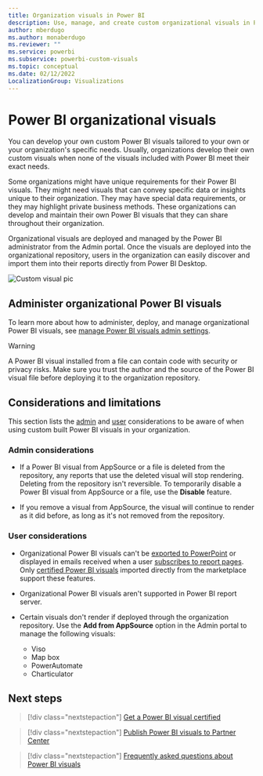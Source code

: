 ```yaml
---
title: Organization visuals in Power BI
description: Use, manage, and create custom organizational visuals in Power BI.
author: mberdugo
ms.author: monaberdugo
ms.reviewer: ""
ms.service: powerbi
ms.subservice: powerbi-custom-visuals
ms.topic: conceptual
ms.date: 02/12/2022
LocalizationGroup: Visualizations
---
```


# Power BI organizational visuals

You can develop your own custom Power BI visuals tailored to your own or your organization's specific needs. Usually, organizations develop their own custom visuals when none of the visuals included with Power BI meet their exact needs.

Some organizations might have unique requirements for their Power BI visuals. They might need visuals that can convey specific data or insights unique to their organization. They may have special data requirements, or they may highlight private business methods. These organizations can develop and maintain their own Power BI visuals that they can share throughout their organization.

Organizational visuals are deployed and managed by the Power BI administrator from the Admin portal. Once the visuals are deployed into the organizational repository, users in the organization can easily discover and import them into their reports directly from Power BI Desktop.

![Custom visual pic](media/power-bi-custom-visuals-organizational/custom-visual-org-01.jpg)

## Administer organizational Power BI visuals

To learn more about how to administer, deploy, and manage organizational Power BI visuals, see [manage Power BI visuals admin settings](../../admin/organizational-visuals.md).

> [!WARNING]
> A Power BI visual installed from a file can contain code with security or privacy risks. Make sure you trust the author and the source of the Power BI visual file before deploying it to the organization repository.

## Considerations and limitations

This section lists the [admin](#admin-considerations) and [user](#user-considerations) considerations to be aware of when using custom built Power BI visuals in your organization.

### Admin considerations

* If a Power BI visual from AppSource or a file is deleted from the repository, any reports that use the deleted visual will stop rendering. Deleting from the repository isn't reversible. To temporarily disable a Power BI visual from AppSource or a file, use the **Disable** feature.

* If you remove a visual from AppSource, the visual will continue to render as it did before, as long as it's not removed from the repository.

### User considerations

* Organizational Power BI visuals can't be [exported to PowerPoint](../../consumer/end-user-powerpoint.md) or displayed in emails received when a user [subscribes to report pages](../../consumer/end-user-subscribe.md). Only [certified Power BI visuals](power-bi-custom-visuals-certified.md) imported directly from the marketplace support these features.

* Organizational Power BI visuals aren't supported in Power BI report server.

* Certain visuals don't render if deployed through the organization repository. Use the **Add from AppSource** option in the Admin portal to manage the following visuals:

  * Viso
  * Map box
  * PowerAutomate
  * Charticulator

## Next steps

>[!div class="nextstepaction"]
>[Get a Power BI visual certified](power-bi-custom-visuals-certified.md)

>[!div class="nextstepaction"]
>[Publish Power BI visuals to Partner Center](office-store.md)

>[!div class="nextstepaction"]
>[Frequently asked questions about Power BI visuals](power-bi-custom-visuals-faq.yml#organizational-power-bi-visuals)
